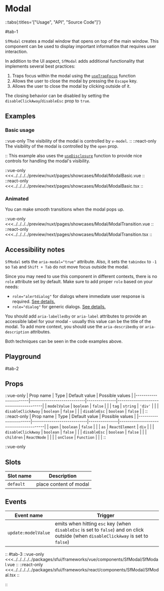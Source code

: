 # Modal

::tabs{:titles='["Usage", "API", "Source Code"]'}

#tab-1

`SfModal` creates a modal window that opens on top of the main window. This component can be used to display important information that requires user interaction.

In addition to the UI aspect, `SfModal` adds additional functionality that implements several best practices:

1. Traps focus within the modal using the [`useTrapFocus`](../hooks/useTrapFocus.html) function
2. Allows the user to close the modal by pressing the `Escape` key.
3. Allows the user to close the modal by clicking outside of it.

The closing behavior can be disabled by setting the `disableClickAway`/`disableEsc` prop to `true`.

## Examples

### Basic usage

::vue-only
The visibility of the modal is controlled by `v-model`.
::
::react-only
The visibility of the modal is controlled by the `open` prop.

::
This example also uses the [`useDisclosure`](../hooks/useDisclosure.html) function to provide nice controls for handling the modal's visibility.

<Showcase showcase-name="Modal/ModalBasic" style="min-height:400px">

::vue-only
<<<../../../../preview/nuxt/pages/showcases/Modal/ModalBasic.vue
::
::react-only
<<<../../../../preview/next/pages/showcases/Modal/ModalBasic.tsx
::

</Showcase>

### Animated

You can make smooth transitions when the modal pops up.

<Showcase showcase-name="Modal/ModalTransition" style="min-height:400px">

::vue-only
<<<../../../../preview/nuxt/pages/showcases/Modal/ModalTransition.vue
::
::react-only
<<<../../../../preview/next/pages/showcases/Modal/ModalTransition.tsx
::

</Showcase>

## Accessibility notes

`SfModal` sets the `aria-modal="true"` attribute. Also, it sets the `tabindex` to `-1` so `Tab` and `Shift + Tab` do not move focus outside the modal.

Since you may need to use this component in different contexts, there is no `role` attribute set by default. Make sure to add proper `role` based on your needs:

- `role="alertdialog"` for dialogs where immediate user response is required. [See details.](https://developer.mozilla.org/en-US/docs/Web/Accessibility/ARIA/Roles/alertdialog_role)
- `role="dialog"` for generic dialogs. [See details.](https://developer.mozilla.org/en-US/docs/Web/Accessibility/ARIA/Roles/dialog_role)

You should add `aria-labelledby` or `aria-label` attributes to provide an accessible label for your modal - usually this value can be the title of the modal. To add more context, you should use the `aria-describedby` or `aria-description` attributes.

Both techniques can be seen in the code examples above.

## Playground

<Generate style="height: 600px"/>

#tab-2

## Props


::vue-only
| Prop name             | Type                       | Default value | Possible values                        |
|-----------------------|----------------------------|---------------|----------------------------------------|
| `modelValue`            | `boolean`                    | `false`         |                                        |
| `tag`                   | `string`                     | `'div'`         |                                        |
|  `disableClickAway`     | `boolean`                    | `false`        |                                        |
|  `disableEsc`           |  `boolean`                   | `false`        |                                        |
::
::react-only
| Prop name             | Type                       | Default value | Possible values                        |
|-----------------------|----------------------------|---------------|----------------------------------------|
| `open`                  | `boolean`                    | `false`         |                                        |
| `as`                    | `ReactElement`               | `div`         |                                        |
|  `disableClickAway`     | `boolean`                    | `false`        |                                        |
|  `disableEsc`           |  `boolean`                   | `false`        |                                        |
|  `children`             |  `ReactNode`                 |               |                                        |
|  `onClose`              |  `Function`                  |               |                                        |
::


::vue-only

## Slots

| Slot name | Description             |
| --------- | ----------------------- |
| `default`   | place content of modal |

## Events

| Event name        | Trigger                        |
| ----------------- | ------------------------------ |
| `update:modelValue` | emits when hitting `esc` key (when `disableEsc` is set to `false`) and on click outside (when `disableClickAway` is set to `false`) |
::
#tab-3
::vue-only
<<<../../../../../packages/sfui/frameworks/vue/components/SfModal/SfModal.vue
::
::react-only
<<<../../../../../packages/sfui/frameworks/react/components/SfModal/SfModal.tsx
::

::
